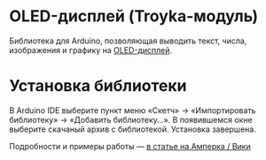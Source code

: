 OLED-дисплей (Troyka-модуль)
============================

Библиотека для Arduino, позволяющая выводить текст, числа, изображения и графику на [OLED-дисплей](http://amperka.ru/product/troyka-oled).

Установка библиотеки
====================

В Arduino IDE выберите пункт меню «Скетч» → «Импортировать библиотеку» →
«Добавить библиотеку…». В появившемся окне выберите скачаный архив с
библиотекой. Установка завершена.

Подробности и примеры работы — [в статье на Амперка / Вики](http://wiki.amperka.ru/продукты:troyka-oled)
